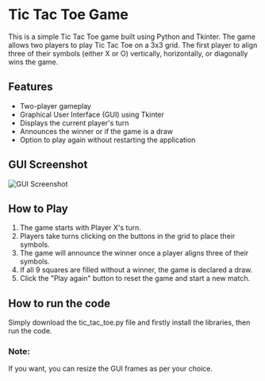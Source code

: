 # Tic Tac Toe Game

This is a simple Tic Tac Toe game built using Python and Tkinter. The game allows two players to play Tic Tac Toe on a 3x3 grid. The first player to align three of their symbols (either X or O) vertically, horizontally, or diagonally wins the game.

## Features

- Two-player gameplay
- Graphical User Interface (GUI) using Tkinter
- Displays the current player's turn
- Announces the winner or if the game is a draw
- Option to play again without restarting the application

## GUI Screenshot

![GUI Screenshot](https://github.com/Pratik-Borikar/Python-Projects/assets/116170309/e614d277-eb35-4ff6-bcd1-eabb2f7a922c)

## How to Play

1. The game starts with Player X's turn.
2. Players take turns clicking on the buttons in the grid to place their symbols.
3. The game will announce the winner once a player aligns three of their symbols.
4. If all 9 squares are filled without a winner, the game is declared a draw.
5. Click the "Play again" button to reset the game and start a new match.

## How to run the code

Simply download the tic_tac_toe.py file and firstly install the libraries, then run the code.

### Note:
If you want, you can resize the GUI frames as per your choice.
